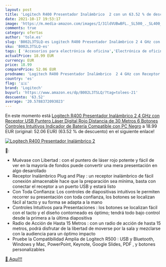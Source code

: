 ```yaml
---
layout: post
title: 'Logitech R400 Presentador Inalámbrico  2 con un 63.52 % de descuento'
date: 2021-10-17 19:53:17
image: 'https://m.media-amazon.com/images/I/31ldVUBwBFL._SL500_._SL400_.jpg'
comments: true
category: ofertas
author: 'tole.es'
slug: 'B002L3TSLQ-es Logitech R400 Presentador Inalámbrico 2 4 GHz con Receptor...'
sku: 'B002L3TSLQ-es'
tags: [ 'Accesorios para electrónica de oficina','Electrónica de oficina','Oficina y papelería','Punteros para presentaciones','logitech', ]
actualPrice: 18.99 EUR
currency: EUR
price: 18.99
comparePrice: 52.06 EUR
prodname: 'Logitech R400 Presentador Inalámbrico  2 4 GHz con Receptor USB  Puntero Láser Digital Rojo  Distancia de 30 Metros  6 Botones  Controles Intuitivos  Indicador de Batería  Compatible con PC  Negro'
country: 'es'
flag: '🇪🇸'
brand: 'Logitech'
buyurl: 'https://www.amazon.es/dp/B002L3TSLQ/?tag=tolees-21'
descuento: '63.52'
average: '20.5788372093023'
---
```


En este momento está [Logitech R400 Presentador Inalámbrico  2 4 GHz con Receptor USB  Puntero Láser Digital Rojo  Distancia de 30 Metros  6 Botones  Controles Intuitivos  Indicador de Batería  Compatible con PC  Negro](https://www.amazon.es/dp/B002L3TSLQ/?tag=tolees-21) a 18.99 EUR (original: 52.06 EUR) (63.52 %  de descuento) en el siguiente enlace!

[![Logitech R400 Presentador Inalámbrico  2](https://m.media-amazon.com/images/I/31ldVUBwBFL._SL500_._SL400_.jpg)](https://www.amazon.es/dp/B002L3TSLQ/?tag=tolees-21)

🔎:

- Muévase con Libertad : con el puntero de láser rojo potente y fácil de ver en la mayoría de fondos puede convertir una mera presentación en algo desarollado
- Receptor Inalámbrico Plug and Play : un receptor inalámbrico de fácil conexión almacenable hace que la preparación sea mínima, basta con conectar el receptor a un puerto USB y estará listo
- Con Toda Confianza: Los controles de diapositivas intuitivos le permiten recorrer su presentación con toda confianza, los botones se localizan fácil al tacto y su forma se adapta a la mano
- Controles Intuitivos para Presentaciones : los botones se localizan fácil con el tacto y el diseño contorneado es óptimo; tendrá todo bajo control desde la primera a la última diapositiva
- Radio de Acción de Hasta 15 Metros : con un radio de acción de hasta 15 metros, podrá disfrutar de la libertad de moverse por la sala y mezclarse con la audiencia para un óptimo impacto
- Pruebe la Compatibilidad Amplia de Logitech R500 : USB y Bluetooth, Windows y Mac, PowerPoint, Keynote, Google Slides, PDF , y botones personalizables

[🛒 Aquí!!!](https://www.amazon.es/dp/B002L3TSLQ/?tag=tolees-21)
